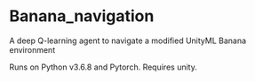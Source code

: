 # Banana_navigation
A deep Q-learning agent to navigate a modified UnityML Banana environment

Runs on Python v3.6.8 and Pytorch.
Requires unity.
